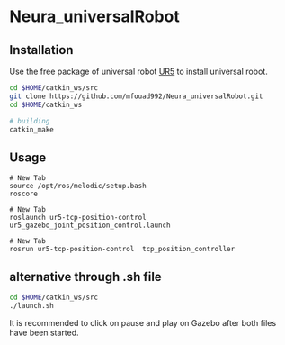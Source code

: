 # Neura_universalRobot



## Installation

Use the free package of universal robot [UR5](https://github.com/ros-industrial/universal_robot) to install universal robot.

```bash
cd $HOME/catkin_ws/src
git clone https://github.com/mfouad992/Neura_universalRobot.git
cd $HOME/catkin_ws

# building
catkin_make
```

## Usage

```
# New Tab
source /opt/ros/melodic/setup.bash
roscore

# New Tab
roslaunch ur5-tcp-position-control ur5_gazebo_joint_position_control.launch

# New Tab
rosrun ur5-tcp-position-control  tcp_position_controller

```
## alternative through .sh file 

```bash
cd $HOME/catkin_ws/src
./launch.sh
```
It is recommended to click on pause and play on Gazebo after both files have been started. 
